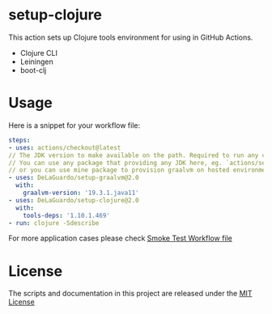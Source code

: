 # setup-clojure

This action sets up Clojure tools environment for using in GitHub Actions.

* Clojure CLI
* Leiningen
* boot-clj

# Usage

Here is a snippet for your workflow file:

```yaml
steps:
- uses: actions/checkout@latest
// The JDK version to make available on the path. Required to run any clojure command line tools.
// You can use any package that providing any JDK here, eg. `actions/setup-java@v1`
// or you can use mine package to provision graalvm on hosted environment.
- uses: DeLaGuardo/setup-graalvm@2.0
  with:
    graalvm-version: '19.3.1.java11'
- uses: DeLaGuardo/setup-clojure@2.0
  with:
    tools-deps: '1.10.1.469'
- run: clojure -Sdescribe
```

For more application cases please check [Smoke Test Workflow file](https://github.com/DeLaGuardo/setup-clojure/blob/master/.github/workflows/smoke-tests.yml)

# License

The scripts and documentation in this project are released under the [MIT License](LICENSE)
